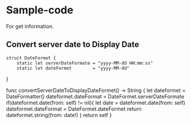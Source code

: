# Sample-code
For get information.

## Convert server date to Display Date
	struct DateFormet {
		static let serverDateFormate = "yyyy-MM-dd HH:mm:ss"
		static let dateFormet 		 = "yyyy-MM-dd"
  }
	
  func convertServerDateToDisplayDateFormet() -> String {
			let dateformet = DateFormatter()
    	dateformet.dateFormat = DateFormet.serverDateFormate
    	if(dateformet.date(from: self) != nil){
				let date = dateformet.date(from: self)
        dateformet.dateFormat = DateFormet.dateFormet
        return dateformet.string(from: date!)
      }
      return self
  }
